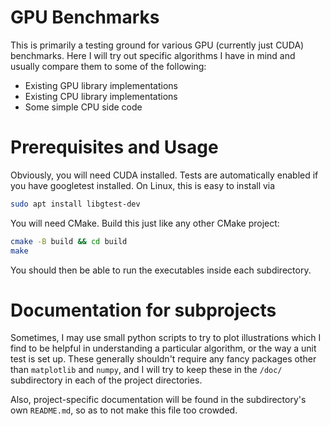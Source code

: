 # GPU Benchmarks

This is primarily a testing ground for various GPU (currently just CUDA) benchmarks. Here I will try out specific algorithms I have in mind and usually compare them to some of the following:

- Existing GPU library implementations
- Existing CPU library implementations
- Some simple CPU side code

# Prerequisites and Usage

Obviously, you will need CUDA installed. Tests are automatically enabled if you have googletest installed. On Linux, this is easy to install via

```bash
sudo apt install libgtest-dev
```

You will need CMake. Build this just like any other CMake project:

```bash
cmake -B build && cd build
make
```

You should then be able to run the executables inside each subdirectory.

# Documentation for subprojects

Sometimes, I may use small python scripts to try to plot illustrations which I find to be helpful in understanding a particular algorithm, or the way a unit test is set up.
These generally shouldn't require any fancy packages other than `matplotlib` and `numpy`, and I will try to keep these in the `/doc/` subdirectory in each of the project directories.

Also, project-specific documentation will be found in the subdirectory's own `README.md`, so as to not make this file too crowded.
